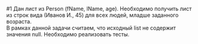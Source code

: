 #1
Дан лист из Person (fName, lName, age). Необходимо получить лист из строк вида (Иванов И., 45) для всех людей, младше заданного возраста.   
В рамках данной задачи считаем, что исходный list не содержит значения null. Необходимо реализовать тесты.   

